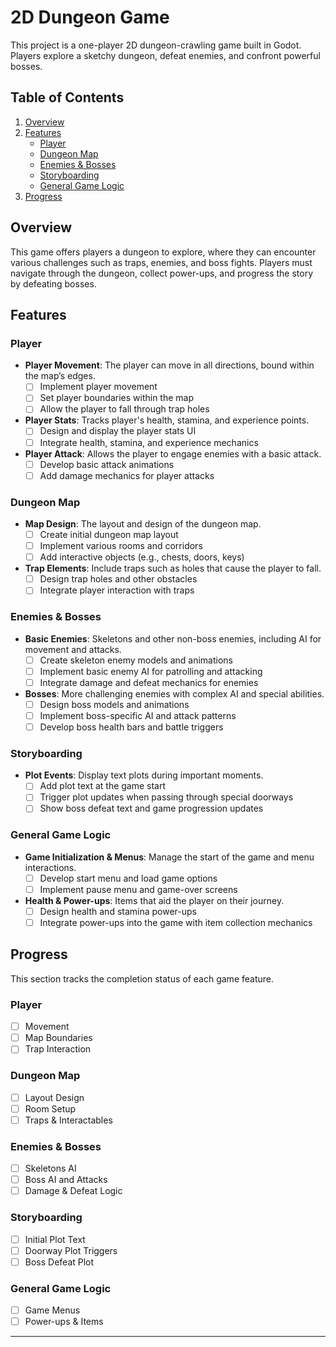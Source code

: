 # 2D Dungeon Game

This project is a one-player 2D dungeon-crawling game built in Godot. Players explore a sketchy dungeon, defeat enemies, and confront powerful bosses.

## Table of Contents
1. [Overview](#overview)
2. [Features](#features)
   - [Player](#player)
   - [Dungeon Map](#dungeon-map)
   - [Enemies & Bosses](#enemies--bosses)
   - [Storyboarding](#storyboarding)
   - [General Game Logic](#general-game-logic)
3. [Progress](#progress)

## Overview
This game offers players a dungeon to explore, where they can encounter various challenges such as traps, enemies, and boss fights. Players must navigate through the dungeon, collect power-ups, and progress the story by defeating bosses.

## Features

### Player
- **Player Movement**: The player can move in all directions, bound within the map’s edges.
  - [ ] Implement player movement
  - [ ] Set player boundaries within the map
  - [ ] Allow the player to fall through trap holes
  
- **Player Stats**: Tracks player's health, stamina, and experience points.
  - [ ] Design and display the player stats UI
  - [ ] Integrate health, stamina, and experience mechanics

- **Player Attack**: Allows the player to engage enemies with a basic attack.
  - [ ] Develop basic attack animations
  - [ ] Add damage mechanics for player attacks

### Dungeon Map
- **Map Design**: The layout and design of the dungeon map.
  - [ ] Create initial dungeon map layout
  - [ ] Implement various rooms and corridors
  - [ ] Add interactive objects (e.g., chests, doors, keys)

- **Trap Elements**: Include traps such as holes that cause the player to fall.
  - [ ] Design trap holes and other obstacles
  - [ ] Integrate player interaction with traps
  
### Enemies & Bosses
- **Basic Enemies**: Skeletons and other non-boss enemies, including AI for movement and attacks.
  - [ ] Create skeleton enemy models and animations
  - [ ] Implement basic enemy AI for patrolling and attacking
  - [ ] Integrate damage and defeat mechanics for enemies
  
- **Bosses**: More challenging enemies with complex AI and special abilities.
  - [ ] Design boss models and animations
  - [ ] Implement boss-specific AI and attack patterns
  - [ ] Develop boss health bars and battle triggers
  
### Storyboarding
- **Plot Events**: Display text plots during important moments.
  - [ ] Add plot text at the game start
  - [ ] Trigger plot updates when passing through special doorways
  - [ ] Show boss defeat text and game progression updates
  
### General Game Logic
- **Game Initialization & Menus**: Manage the start of the game and menu interactions.
  - [ ] Develop start menu and load game options
  - [ ] Implement pause menu and game-over screens
  
- **Health & Power-ups**: Items that aid the player on their journey.
  - [ ] Design health and stamina power-ups
  - [ ] Integrate power-ups into the game with item collection mechanics

## Progress
This section tracks the completion status of each game feature.

### Player
- [ ] Movement
- [ ] Map Boundaries
- [ ] Trap Interaction

### Dungeon Map
- [ ] Layout Design
- [ ] Room Setup
- [ ] Traps & Interactables

### Enemies & Bosses
- [ ] Skeletons AI
- [ ] Boss AI and Attacks
- [ ] Damage & Defeat Logic

### Storyboarding
- [ ] Initial Plot Text
- [ ] Doorway Plot Triggers
- [ ] Boss Defeat Plot

### General Game Logic
- [ ] Game Menus
- [ ] Power-ups & Items

---
